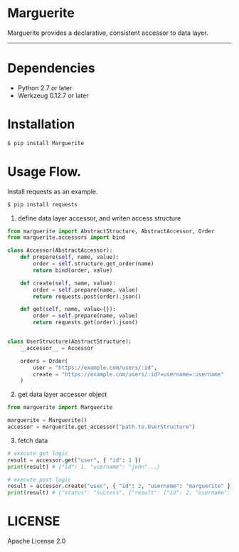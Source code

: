 # Marguerite

Marguerite provides a declarative, consistent accessor to data layer.

---

# Dependencies
* Python 2.7 or later
* Werkzeug 0.12.7 or later

# Installation
```bash
$ pip install Marguerite
```

# Usage Flow.
Install requests as an example.

```bash
$ pip install requests
```

1. define data layer accessor, and writen access structure
```python
from marguerite import AbstractStructure, AbstractAccessor, Order
from marguerite.accessors import bind

class Accessor(AbstractAccessor):
    def prepare(self, name, value):
        order = self.structure.get_order(name)
        return bind(order, value)

    def create(self, name, value):
        order = self.prepare(name, value)
        return requests.post(order).json()

    def get(self, name, value={}):
        order = self.prepare(name, value)
        return requests.get(order).json()


class UserStructure(AbstractStructure):
    __accessor__ = Accessor

    orders = Order(
        user = "https://example.com/users/:id",
        create = "https://example.com/users/:id?=username=:username"
    )
```

2. get data layer accessor object
```python
from marguerite import Marguerite

marguerite = Marguerite()
accessor = marguerite.get_accessor("path.to.UserStructure")
```

3. fetch data
```python
# execute get logic
result = accessor.get("user", { "id": 1 })
print(result) # {"id": 1, "username": "john"...}

# execute post logic
result = accessor.create("user", { "id": 2, "username": "marguerite" })
print(result) # {"status": "success", {"result": {"id": 2, "username": "marguerite"...}}}
```

# LICENSE
Apache License 2.0
